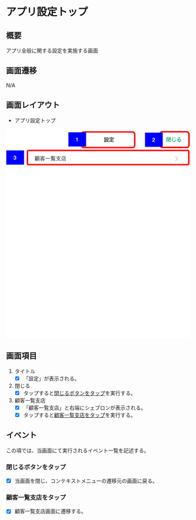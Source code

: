 # アプリ設定トップ

## 概要

アプリ全般に関する設定を実施する画面

## 画面遷移

N/A

## 画面レイアウト

- アプリ設定トップ

![アプリ設定トップ](images/アプリ設定トップ.drawio.png)

## 画面項目

1. タイトル
    - [X] 「設定」が表示される。
2. 閉じる
    - [X] タップすると[閉じるボタンをタップ](閉じるボタンをタップ)を実行する。
3. 顧客一覧支店
    - [X] 「顧客一覧支店」と右端にシェブロンが表示される。
    - [X] タップすると[顧客一覧支店をタップ](顧客一覧支店をタップ)を実行する。

## イベント

この項では、当画面にて実行されるイベント一覧を記述する。

### 閉じるボタンをタップ

- [X] 当画面を閉じ、コンテキストメニューの遷移元の画面に戻る。

### 顧客一覧支店をタップ

- [X] 顧客一覧支店画面に遷移する。
